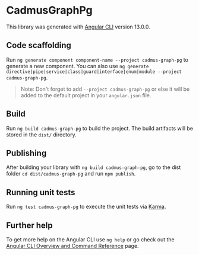 # CadmusGraphPg

This library was generated with [Angular CLI](https://github.com/angular/angular-cli) version 13.0.0.

## Code scaffolding

Run `ng generate component component-name --project cadmus-graph-pg` to generate a new component. You can also use `ng generate directive|pipe|service|class|guard|interface|enum|module --project cadmus-graph-pg`.
> Note: Don't forget to add `--project cadmus-graph-pg` or else it will be added to the default project in your `angular.json` file. 

## Build

Run `ng build cadmus-graph-pg` to build the project. The build artifacts will be stored in the `dist/` directory.

## Publishing

After building your library with `ng build cadmus-graph-pg`, go to the dist folder `cd dist/cadmus-graph-pg` and run `npm publish`.

## Running unit tests

Run `ng test cadmus-graph-pg` to execute the unit tests via [Karma](https://karma-runner.github.io).

## Further help

To get more help on the Angular CLI use `ng help` or go check out the [Angular CLI Overview and Command Reference](https://angular.io/cli) page.
